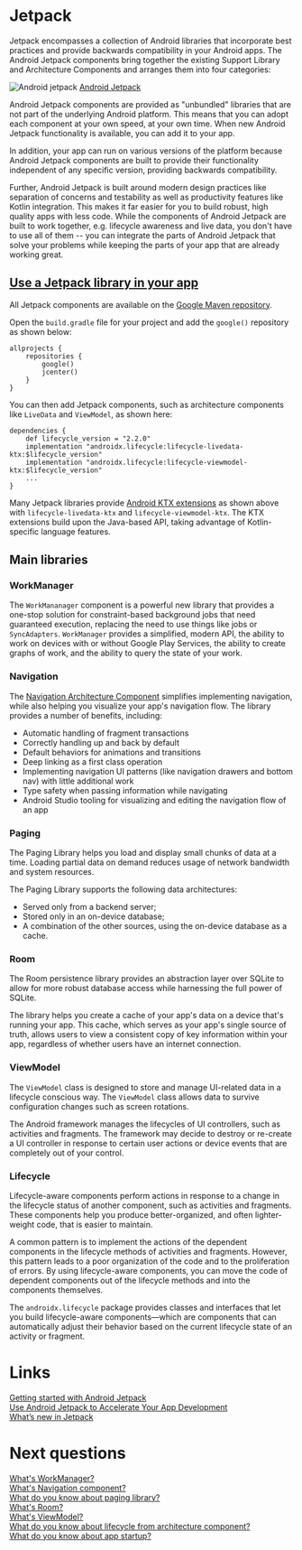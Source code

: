 # Jetpack
Jetpack encompasses a collection of Android libraries that incorporate best practices and provide backwards compatibility in your Android apps. The Android Jetpack components bring together the existing Support Library and Architecture Components and arranges them into four categories:

![](./res/android_jetpack.png "Android jetpack")
[Android Jetpack](https://android-developers.googleblog.com/2018/05/use-android-jetpack-to-accelerate-your.html)

Android Jetpack components are provided as "unbundled" libraries that are not part of the underlying Android platform. This means that you can adopt each component at your own speed, at your own time. When new Android Jetpack functionality is available, you can add it to your app.

In addition, your app can run on various versions of the platform because Android Jetpack components are built to provide their functionality independent of any specific version, providing backwards compatibility.

Further, Android Jetpack is built around modern design practices like separation of concerns and testability as well as productivity features like Kotlin integration. This makes it far easier for you to build robust, high quality apps with less code. While the components of Android Jetpack are built to work together, e.g. lifecycle awareness and live data, you don't have to use all of them -- you can integrate the parts of Android Jetpack that solve your problems while keeping the parts of your app that are already working great.

## [Use a Jetpack library in your app](https://developer.android.com/jetpack/getting-started#use_a_jetpack_library_in_your_app)

All Jetpack components are available on the [Google Maven repository](https://maven.google.com/web/index.html).

Open the `build.gradle` file for your project and add the `google()` repository as shown below:
```
allprojects {
    repositories {
        google()
        jcenter()
    }
}
```

You can then add Jetpack components, such as architecture components like `LiveData` and `ViewModel`, as shown here:
```
dependencies {
    def lifecycle_version = "2.2.0"
    implementation "androidx.lifecycle:lifecycle-livedata-ktx:$lifecycle_version"
    implementation "androidx.lifecycle:lifecycle-viewmodel-ktx:$lifecycle_version"
    ...
}
```

Many Jetpack libraries provide [Android KTX extensions](https://developer.android.com/kotlin/ktx) as shown above with `lifecycle-livedata-ktx` and `lifecycle-viewmodel-ktx`. The KTX extensions build upon the Java-based API, taking advantage of Kotlin-specific language features.

## Main libraries

### WorkManager
The `WorkMananager` component is a powerful new library that provides a one-stop solution for constraint-based background jobs that need guaranteed execution, replacing the need to use things like jobs or `SyncAdapters`. `WorkManager` provides a simplified, modern API, the ability to work on devices with or without Google Play Services, the ability to create graphs of work, and the ability to query the state of your work. 

### Navigation
The [Navigation Architecture Component](https://developer.android.com/guide/navigation) simplifies implementing navigation, while also helping you visualize your app's navigation flow. The library provides a number of benefits, including:

- Automatic handling of fragment transactions
- Correctly handling up and back by default
- Default behaviors for animations and transitions
- Deep linking as a first class operation
- Implementing navigation UI patterns (like navigation drawers and bottom nav) with little additional work
- Type safety when passing information while navigating
- Android Studio tooling for visualizing and editing the navigation flow of an app

### Paging
The Paging Library helps you load and display small chunks of data at a time. Loading partial data on demand reduces usage of network bandwidth and system resources.

The Paging Library supports the following data architectures:
- Served only from a backend server;
- Stored only in an on-device database;
- A combination of the other sources, using the on-device database as a cache.

### Room
The Room persistence library provides an abstraction layer over SQLite to allow for more robust database access while harnessing the full power of SQLite.

The library helps you create a cache of your app's data on a device that's running your app. This cache, which serves as your app's single source of truth, allows users to view a consistent copy of key information within your app, regardless of whether users have an internet connection.

### ViewModel
The `ViewModel` class is designed to store and manage UI-related data in a lifecycle conscious way. The `ViewModel` class allows data to survive configuration changes such as screen rotations.

The Android framework manages the lifecycles of UI controllers, such as activities and fragments. The framework may decide to destroy or re-create a UI controller in response to certain user actions or device events that are completely out of your control.

### Lifecycle
Lifecycle-aware components perform actions in response to a change in the lifecycle status of another component, such as activities and fragments. These components help you produce better-organized, and often lighter-weight code, that is easier to maintain.

A common pattern is to implement the actions of the dependent components in the lifecycle methods of activities and fragments. However, this pattern leads to a poor organization of the code and to the proliferation of errors. By using lifecycle-aware components, you can move the code of dependent components out of the lifecycle methods and into the components themselves.

The `androidx.lifecycle` package provides classes and interfaces that let you build lifecycle-aware components—which are components that can automatically adjust their behavior based on the current lifecycle state of an activity or fragment.

# Links
[Getting started with Android Jetpack](https://developer.android.com/jetpack/getting-started)  
[Use Android Jetpack to Accelerate Your App Development](https://android-developers.googleblog.com/2018/05/use-android-jetpack-to-accelerate-your.html)  
[What’s new in Jetpack](https://medium.com/androiddevelopers/whats-new-in-jetpack-1891d205e136)

# Next questions
[What's WorkManager?](https://github.com/Kirchhoff-/Android-Interview-Questions/blob/master/Android/What's%20WorkManager.md)  
[What's Navigation component?](https://github.com/Kirchhoff-/Android-Interview-Questions/blob/master/Android/What's%20Navigation%20component.md)  
[What do you know about paging library?](https://github.com/Kirchhoff-/Android-Interview-Questions/blob/master/Android/What%20you%20know%20about%20paging%20library.md)  
[What's Room?](https://github.com/Kirchhoff-/Android-Interview-Questions/blob/master/Android/What's%20Room.md)  
[What's ViewModel?](https://github.com/Kirchhoff-/Android-Interview-Questions/blob/master/Android/What's%20ViewModel.md)  
[What do you know about lifecycle from architecture component?](https://github.com/Kirchhoff-/Android-Interview-Questions/blob/master/Android/What%20you%20know%20about%20lifecycle%20from%20architecture%20component.md)  
[What do you know about app startup?](https://github.com/Kirchhoff-/Android-Interview-Questions/blob/master/Android/What%20do%20you%20know%20about%20App%20Startup.md)

